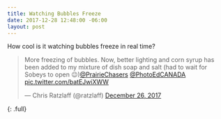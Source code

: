 ```yaml
---
title: Watching Bubbles Freeze
date: 2017-12-28 12:48:00 -06:00
layout: post
---
```


How cool is it watching bubbles freeze in real time?
<script src="https://platform.twitter.com/widgets.js" charset="utf-8"></script>

<blockquote class="twitter-tweet" data-lang="en"><p lang="en" dir="ltr">More freezing of bubbles. Now, better lighting and corn syrup has been added to my mixture of dish soap and salt (had to wait for Sobeys to open 😉)<a href="https://twitter.com/PrairieChasers?ref_src=twsrc%5Etfw">@PrairieChasers</a> <a href="https://twitter.com/PhotoEdCANADA?ref_src=twsrc%5Etfw">@PhotoEdCANADA</a> <a href="https://t.co/batEJwiXWW">pic.twitter.com/batEJwiXWW</a></p>&mdash; Chris Ratzlaff (@ratzlaff) <a href="https://twitter.com/ratzlaff/status/945733291772014593?ref_src=twsrc%5Etfw">December 26, 2017</a> </blockquote>

{: .full}
